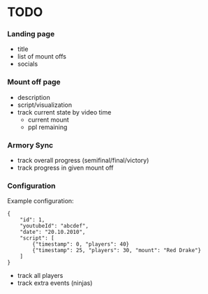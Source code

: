 # TODO
### Landing page
* title
* list of mount offs
* socials

### Mount off page
* description
* script/visualization
* track current state by video time
    * current mount
    * ppl remaining
### Armory Sync
* track overall progress (semifinal/final/victory)
* track progress in given mount off

### Configuration
Example configuration:

    {
        "id": 1,
        "youtubeId": "abcdef",
        "date": "20.10.2010",
        "script": [
            {"timestamp": 0, "players": 40}
            {"timestamp": 25, "players": 30, "mount": "Red Drake"}
        ]
    } 
* track all players
* track extra events (ninjas)